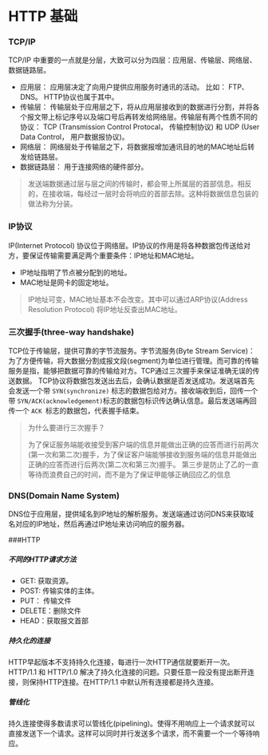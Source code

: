 # HTTP 基础

### TCP/IP
TCP/IP 中重要的一点就是分层，大致可以分为四层：应用层、传输层、网络层、数据链路层。
- 应用层： 应用层决定了向用户提供应用服务时通讯的活动。 比如： FTP、DNS。 HTTP协议也属于其中。
- 传输层： 传输层处于应用层之下，将从应用层接收到的数据进行分割，并将各个报文带上标记序号以及端口号后再转发给网络层。传输层有两个性质不同的协议： TCP (Transmission Control Protocal， 传输控制协议) 和 UDP (User Data Control， 用户数据报协议)。
- 网络层： 网络层处于传输层之下，将数据报增加通讯目的地的MAC地址后转发给链路层。
- 数据链路层： 用于连接网络的硬件部分。
> 发送端数据通过层与层之间的传输时，都会带上所属层的首部信息。相反的，在接收端，每经过一层时会将响应的首部去除。这种将数据信息包装的做法称为分装。

### IP协议
IP(Internet Protocol) 协议位于网络层。IP协议的作用是将各种数据包传送给对方，要保证传输需要满足两个重要条件：IP地址和MAC地址。
- IP地址指明了节点被分配到的地址。
- MAC地址是网卡的固定地址。
> IP地址可变，MAC地址基本不会改变。其中可以通过ARP协议(Address Resolution Protocol) 将IP地址反查出MAC地址。



### 三次握手(three-way handshake)
TCP位于传输层，提供可靠的字节流服务。字节流服务(Byte Stream Service)：为了方便传输，将大数据分割成报文段(segment)为单位进行管理。而可靠的传输服务是指，能够把数据可靠的传输给对方。TCP通过三次握手来保证准确无误的传送数据。
TCP协议将数据包发送出去后，会确认数据是否发送成功。发送端首先会发送一个带 `SYN(synchronize)` 标志的数据包给对方。接收端收到后，回传一个带 `SYN/ACK(acknowledgement)`标志的数据包标识传达确认信息。最后发送端再回传一个 `ACK `标志的数据包，代表握手结束。

> 为什么要进行三次握手？
>
> 为了保证服务端能收接受到客户端的信息并能做出正确的应答而进行前两次(第一次和第二次)握手，为了保证客户端能够接收到服务端的信息并能做出正确的应答而进行后两次(第二次和第三次)握手。
> 第三步是防止了乙的一直等待而浪费自己的时间，而不是为了保证甲能够正确回应乙的信息

### DNS(Domain Name System)
DNS位于应用层，提供域名到IP地址的解析服务。发送端通过访问DNS来获取域名对应的IP地址，然后再通过IP地址来访问响应的服务器。

###HTTP
##### 不同的HTTP请求方法

- GET: 获取资源。
- POST: 传输实体的主体。
- PUT： 传输文件
- DELETE：删除文件
- HEAD：获取报文首部

##### 持久化的连接
HTTP早起版本不支持持久化连接，每进行一次HTTP通信就要断开一次。HTTP/1.1 和 HTTP/1.0 解决了持久化连接的问题。只要任意一段没有提出断开连接，则保持HTTP连接。在HTTP/1.1 中默认所有连接都是持久连接。

##### 管线化
持久连接使得多数请求可以管线化(pipelining)。使得不用响应上一个请求就可以直接发送下一个请求。这样可以同时并行发送多个请求，而不需要一个一个等待响应。

